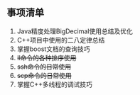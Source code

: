 ## 事项清单
1. Java精度处理BigDecimal使用总结及优化
1. C++项目中使用的二八定律总结
1. 掌握boost文档的查询技巧
1. ~~ll命令的各种排序使用~~
1. ~~ssh命令的日常使用~~
1. ~~scp命令的日常使用~~
1. 掌握C++多线程的调试技巧